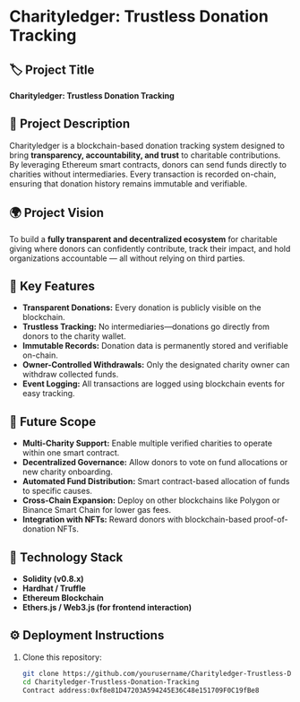 # Charityledger: Trustless Donation Tracking

## 🏷️ Project Title
**Charityledger: Trustless Donation Tracking**

## 📖 Project Description
Charityledger is a blockchain-based donation tracking system designed to bring **transparency, accountability, and trust** to charitable contributions. By leveraging Ethereum smart contracts, donors can send funds directly to charities without intermediaries. Every transaction is recorded on-chain, ensuring that donation history remains immutable and verifiable.

## 🌍 Project Vision
To build a **fully transparent and decentralized ecosystem** for charitable giving where donors can confidently contribute, track their impact, and hold organizations accountable — all without relying on third parties.

## 🔑 Key Features
- **Transparent Donations:** Every donation is publicly visible on the blockchain.
- **Trustless Tracking:** No intermediaries—donations go directly from donors to the charity wallet.
- **Immutable Records:** Donation data is permanently stored and verifiable on-chain.
- **Owner-Controlled Withdrawals:** Only the designated charity owner can withdraw collected funds.
- **Event Logging:** All transactions are logged using blockchain events for easy tracking.

## 🚀 Future Scope
- **Multi-Charity Support:** Enable multiple verified charities to operate within one smart contract.
- **Decentralized Governance:** Allow donors to vote on fund allocations or new charity onboarding.
- **Automated Fund Distribution:** Smart contract-based allocation of funds to specific causes.
- **Cross-Chain Expansion:** Deploy on other blockchains like Polygon or Binance Smart Chain for lower gas fees.
- **Integration with NFTs:** Reward donors with blockchain-based proof-of-donation NFTs.

## 🧩 Technology Stack
- **Solidity (v0.8.x)**
- **Hardhat / Truffle**
- **Ethereum Blockchain**
- **Ethers.js / Web3.js (for frontend interaction)**

## ⚙️ Deployment Instructions
1. Clone this repository:
   ```bash
   git clone https://github.com/yourusername/Charityledger-Trustless-Donation-Tracking.git
   cd Charityledger-Trustless-Donation-Tracking
   Contract address:0xf8e81D47203A594245E36C48e151709F0C19fBe8
